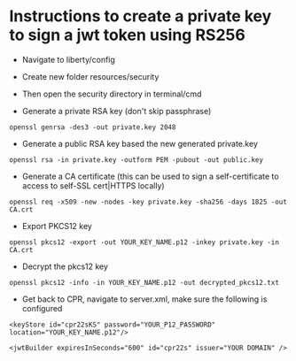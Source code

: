 # Instructions to create a private key to sign a jwt token using RS256

- Navigate to liberty/config
- Create new folder resources/security
- Then open the security directory in terminal/cmd

- Generate a private RSA key (don't skip passphrase)

```
openssl genrsa -des3 -out private.key 2048
```

- Generate a public RSA key based the new generated private.key

```
openssl rsa -in private.key -outform PEM -pubout -out public.key
```

- Generate a CA certificate (this can be used to sign a self-certificate to access to self-SSL cert|HTTPS locally)

```
openssl req -x509 -new -nodes -key private.key -sha256 -days 1825 -out CA.crt
```

- Export PKCS12 key

```
openssl pkcs12 -export -out YOUR_KEY_NAME.p12 -inkey private.key -in CA.crt
```

- Decrypt the pkcs12 key

```
openssl pkcs12 -info -in YOUR_KEY_NAME.p12 -out decrypted_pkcs12.txt
```

- Get back to CPR, navigate to server.xml, make sure the following is configured

```
<keyStore id="cpr22sKS" password="YOUR_P12_PASSWORD" location="YOUR_KEY_NAME.p12"/>

<jwtBuilder expiresInSeconds="600" id="cpr22s" issuer="YOUR DOMAIN" />
```
